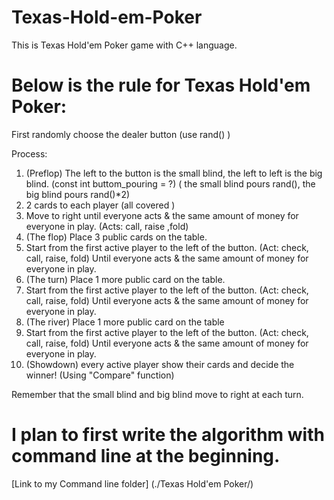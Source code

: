 # Texas-Hold-em-Poker
This is Texas Hold'em Poker game with C++ language.

# Below is the rule for Texas Hold'em Poker:
First randomly choose the dealer button (use rand() )

Process:
1. (Preflop) The left to the button is the small blind, the left to left is the big blind. (const int buttom_pouring = ?) ( the small blind pours rand(), the big blind pours rand()*2)
2. 2 cards to each player (all covered )
3. Move to right until everyone acts & the same amount of money for everyone in play. (Acts: call, raise ,fold) 
4. (The flop) Place 3 public cards on the table. 
5. Start from the first active player to the left of the button. (Act: check, call, raise, fold) Until everyone acts & the same amount of money for everyone in play.
6. (The turn) Place 1 more public card on the table.
7. Start from the first active player to the left of the button. (Act: check, call, raise, fold) Until everyone acts & the same amount of money for everyone in play.
8. (The river) Place 1 more public card on the table
9. Start from the first active player to the left of the button. (Act: check, call, raise, fold) Until everyone acts & the same amount of money for everyone in play.
10. (Showdown) every active player show their cards and decide the winner! (Using "Compare" function)

Remember that the small blind and big blind move to right at each turn. 




# I plan to first write the algorithm with command line at the beginning. 
[Link to my Command line folder] (./Texas Hold'em Poker/)

